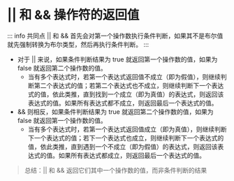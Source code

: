 # || 和 && 操作符的返回值

::: info 共同点
|| 和 && 首先会对第一个操作数执行条件判断，如果其不是布尔值就先强制转换为布尔类型，然后再执行条件判断。
:::

- 对于 || 来说，如果条件判断结果为 true 就返回第一个操作数的值，如果为 false 就返回第二个操作数的值。
  - 当有多个表达式时，若第一个表达式返回值不成立（即为假值），则继续判断第二个表达式的值；若第二个表达式也不成立，则继续判断下一个表达式的值，依此类推，直到找到一个成立（即为真值）的表达式，则返回该表达式的值。如果所有表达式都不成立，则返回最后一个表达式的值。
- && 则相反，如果条件判断结果为 true 就返回第二个操作数的值，如果为 false 就返回第一个操作数的值。
  - 当有多个表达式时，若第一个表达式返回值成立（即为真值），则继续判断下一个表达式的值；若下一个表达式也成立，则继续判断下一个表达式的值，依此类推，直到遇到一个不成立（即为假值）的表达式，则返回该表达式的值。如果所有表达式都成立，则返回最后一个表达式的值。
> 总结：|| 和 && 返回它们其中一个操作数的值，而非条件判断的结果
